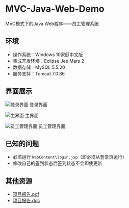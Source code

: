 # MVC-Java-Web-Demo

MVC模式下的Java Web程序——员工管理系统

## 环境

- 操作系统：Windows 10家庭中文版
- 集成开发环境：Eclipse Jee Mars 2
- 数据存储：MySQL 5.5.20
- 服务支持：Tomcat 7.0.86

## 界面展示

![登录界面](img1_login.png)
登录界面

![主界面](img2_index.png)
主界面

![员工管理界面](img3_stuff_manage.png)
员工管理界面

## 已知的问题

- 必须运行 `WebContent\login.jsp`（即必须从登录页运行）
- 修改自己的签到状态后签到状态不会即使更新

## 其他资源

- [项目报告.pdf](document\员工管理系统项目报告.pdf)
- [项目报告.doc](document\员工管理系统项目报告.doc)
